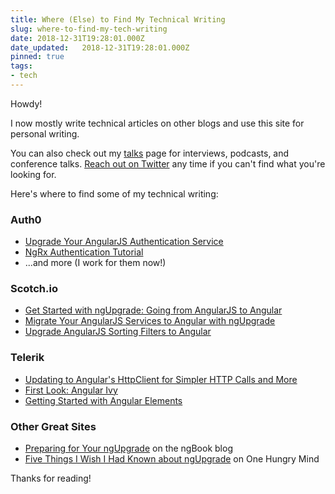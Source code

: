 ```yaml
---
title: Where (Else) to Find My Technical Writing
slug: where-to-find-my-tech-writing
date: 2018-12-31T19:28:01.000Z
date_updated:   2018-12-31T19:28:01.000Z
pinned: true
tags:
- tech
---
```


Howdy!

I now mostly write technical articles on other blogs and use this site for personal writing.

You can also check out my [talks](http://www.samjulien.com/talks) page for interviews, podcasts, and conference talks. [Reach out on Twitter](http://twitter.com/samjulien) any time if you can't find what you're looking for.

Here's where to find some of my technical writing: 

### Auth0
- [Upgrade Your AngularJS Authentication Service](https://auth0.com/blog/upgrade-your-angularjs-authentication-service/)
- [NgRx Authentication Tutorial](https://auth0.com/blog/ngrx-authentication-tutorial/)
- ...and more (I work for them now!)

### Scotch.io
- [Get Started with ngUpgrade: Going from AngularJS to Angular](https://scotch.io/tutorials/get-started-with-ngupgrade-going-from-angularjs-to-angular)
- [Migrate Your AngularJS Services to Angular with ngUpgrade](https://scotch.io/tutorials/migrate-your-angularjs-services-to-angular-with-ngupgrade)
- [Upgrade AngularJS Sorting Filters to Angular](https://scotch.io/tutorials/upgrade-angularjs-sorting-filters-to-angular)

### Telerik
- [Updating to Angular's HttpClient for Simpler HTTP Calls and More](https://www.telerik.com/blogs/updating-to-angular-httpclient-simpler-http-calls)
- [First Look: Angular Ivy](https://www.telerik.com/blogs/first-look-angular-ivy)
- [Getting Started with Angular Elements](https://www.telerik.com/blogs/getting-started-with-angular-elements)

### Other Great Sites
- [Preparing for Your ngUpgrade](https://blog.ng-book.com/preparing-for-your-ngupgrade/) on the ngBook blog
- [Five Things I Wish I Had Known about ngUpgrade](https://onehungrymind.com/five-things-i-wish-i-had-known-about-ngupgrade/) on One Hungry Mind

Thanks for reading!
